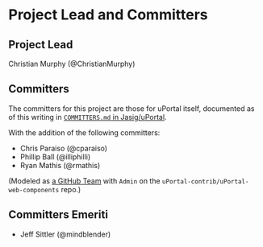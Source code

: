 # Project Lead and Committers

## Project Lead

Christian Murphy (@ChristianMurphy)

## Committers

The committers for this project are those for uPortal itself, documented as of this writing in [`COMMITTERS.md` in Jasig/uPortal](https://github.com/Jasig/uPortal/blob/master/docs/COMMITTERS.md).

With the addition of the following committers:

- Chris Paraiso (@cparaiso)
- Phillip Ball (@illiphilli)
- Ryan Mathis (@rmathis)

(Modeled as [a GitHub Team][uportal-web-components-committers] with `Admin` on the `uPortal-contrib/uPortal-web-components` repo.)

[uportal-web-components-committers]: https://github.com/orgs/uPortal-contrib/teams/uportal-web-components-committers

## Committers Emeriti

- Jeff Sittler (@mindblender)
